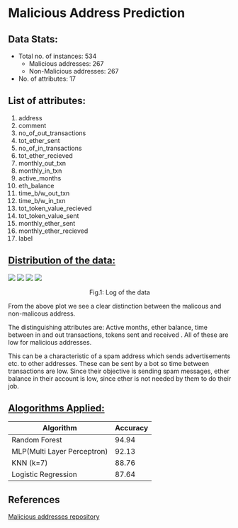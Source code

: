 # Malicious Address Prediction

## Data Stats:
* Total no. of instances: 534
    * Malicious addresses: 267
    * Non-Malicious addresses: 267
* No. of attributes: 17

## List of attributes:
1. address
2. comment
3. no_of_out_transactions
4. tot_ether_sent
5. no_of_in_transactions
6. tot_ether_recieved
7. monthly_out_txn
8. monthly_in_txn
9. active_months
10. eth_balance
11. time_b/w_out_txn
12. time_b/w_in_txn
13. tot_token_value_recieved
14. tot_token_value_sent
15. monthly_ether_sent
16. monthly_ether_recieved
17. label
    
<h2> <a href='https://github.com/mshilpaa/ethereum-data-analysis/blob/master/Malicious_Address_Prediction/Data_Analytics.ipynb'>Distribution of the data: </a></h2>

<img src='https://github.com/mshilpaa/ethereum-data-analysis/blob/master/Malicious_Address_Prediction/images/Log1p(data)-1.png' />
<img src='https://github.com/mshilpaa/ethereum-data-analysis/blob/master/Malicious_Address_Prediction/images/Log1p(data)-2.png' />
<img src='https://github.com/mshilpaa/ethereum-data-analysis/blob/master/Malicious_Address_Prediction/images/Log1p(data)-3.png' />
<img src='https://github.com/mshilpaa/ethereum-data-analysis/blob/master/Malicious_Address_Prediction/images/Log1p(data)-4.png' />
<p align='center'>Fig.1: Log of the data</p>
 
From the above plot we see a clear distinction between the malicous and non-malicous address. 

The distinguishing attributes are:  Active months, ether balance, time between in and out transactions, tokens sent and received . All of these are low for malicious addresses. 

This can be a characteristic of a spam address which sends advertisements etc. to other addresses. These can be sent by a bot so time between transactions are low. Since their objective is sending spam messages, ether balance in their account is low, since ether is not needed by them to do their job.

 
<h2> <a href='https://github.com/mshilpaa/ethereum-data-analysis/blob/master/Malicious_Address_Prediction/Algorithms.ipynb'>Alogorithms Applied:</a></h2>

| Algorithm | Accuracy|
| --- | --- |
| Random Forest | 94.94 |
| MLP(Multi Layer Perceptron) | 92.13 |
| KNN (k=7) | 88.76 |
| Logistic Regression | 87.64 |


## References
<a href='https://github.com/MyEtherWallet/ethereum-lists/tree/master/src/addresses'>Malicious addresses repository</a>




